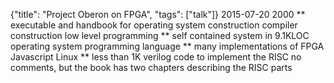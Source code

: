 {"title": "Project Oberon on FPGA", "tags": ["talk"]}
2015-07-20 2000
** executable and handbook for
operating system construction
compiler construction
low level programming
** self contained system in 9.1KLOC
operating system
programming language
** many implementations of FPGA
Javascript
Linux
** less than 1K verilog code to implement the RISC
no comments, but the book has two chapters describing the RISC parts
